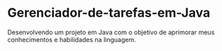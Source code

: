 # Gerenciador-de-tarefas-em-Java
Desenvolvendo um projeto em Java com o objetivo de aprimorar meus conhecimentos e habilidades na linguagem.
